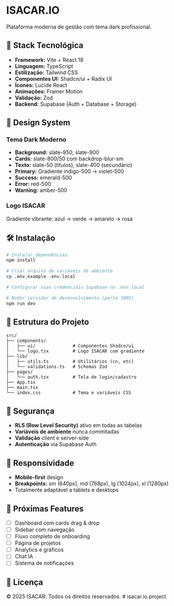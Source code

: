 # ISACAR.IO

Plataforma moderna de gestão com tema dark profissional.

## 🚀 Stack Tecnológica

- **Framework:** Vite + React 18
- **Linguagem:** TypeScript
- **Estilização:** Tailwind CSS
- **Componentes UI:** Shadcn/ui + Radix UI
- **Ícones:** Lucide React
- **Animações:** Framer Motion
- **Validação:** Zod
- **Backend:** Supabase (Auth + Database + Storage)

## 🎨 Design System

### Tema Dark Moderno
- **Background:** slate-950, slate-900
- **Cards:** slate-800/50 com backdrop-blur-sm
- **Texto:** slate-50 (títulos), slate-400 (secundário)
- **Primary:** Gradiente indigo-500 → violet-500
- **Success:** emerald-500
- **Error:** red-500
- **Warning:** amber-500

### Logo ISACAR
Gradiente vibrante: azul → verde → amarelo → rosa

## 🛠️ Instalação

```bash
# Instalar dependências
npm install

# Criar arquivo de variáveis de ambiente
cp .env.example .env.local

# Configurar suas credenciais Supabase no .env.local

# Rodar servidor de desenvolvimento (porta 3005)
npm run dev
```

## 📁 Estrutura do Projeto

```
src/
├── components/
│   ├── ui/              # Componentes Shadcn/ui
│   └── logo.tsx         # Logo ISACAR com gradiente
├── lib/
│   ├── utils.ts         # Utilitários (cn, etc)
│   └── validations.ts   # Schemas Zod
├── pages/
│   └── auth.tsx         # Tela de login/cadastro
├── App.tsx
├── main.tsx
└── index.css            # Tema e variáveis CSS
```

## 🔐 Segurança

- **RLS (Row Level Security)** ativo em todas as tabelas
- **Variáveis de ambiente** nunca commitadas
- **Validação** client e server-side
- **Autenticação** via Supabase Auth

## 📱 Responsividade

- **Mobile-first** design
- **Breakpoints:** sm (640px), md (768px), lg (1024px), xl (1280px)
- Totalmente adaptável a tablets e desktops

## 🎯 Próximas Features

- [ ] Dashboard com cards drag & drop
- [ ] Sidebar com navegação
- [ ] Fluxo completo de onboarding
- [ ] Página de projetos
- [ ] Analytics e gráficos
- [ ] Chat IA
- [ ] Sistema de notificações

## 📄 Licença

© 2025 ISACAR. Todos os direitos reservados.
#   i s a c a r . i o . p r o j e c t  
 
